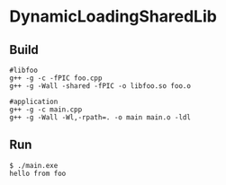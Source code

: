 # DynamicLoadingSharedLib

## Build
```
#libfoo
g++ -g -c -fPIC foo.cpp
g++ -g -Wall -shared -fPIC -o libfoo.so foo.o

#application
g++ -g -c main.cpp
g++ -g -Wall -Wl,-rpath=. -o main main.o -ldl
```
## Run
```
$ ./main.exe 
hello from foo
```
